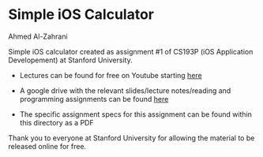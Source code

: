 #  Simple iOS Calculator

Ahmed Al-Zahrani

Simple iOS calculator created as assignment #1 of CS193P (iOS Application Developement) at Stanford University.

- Lectures can be found for free on Youtube starting [here](https://www.youtube.com/watch?v=HitSIzPM_6E)

- A google drive with the relevant slides/lecture notes/reading and programming assignments can be found [here](https://drive.google.com/drive/folders/0B2jVD1XhtYtRc3F2ZnZ4ZUVFODg)

- The specific assignment specs for this assignment can be found within this directory as a PDF

Thank you to everyone at Stanford University for allowing the material to be released online for free.
